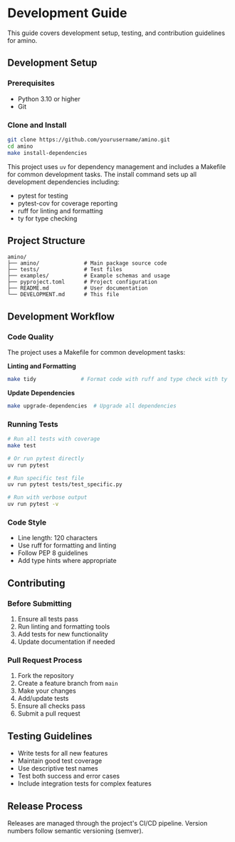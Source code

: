 # Development Guide

This guide covers development setup, testing, and contribution guidelines for amino.

## Development Setup

### Prerequisites

- Python 3.10 or higher
- Git

### Clone and Install

```bash
git clone https://github.com/yourusername/amino.git
cd amino
make install-dependencies
```

This project uses `uv` for dependency management and includes a Makefile for common development tasks. The install command sets up all development dependencies including:
- pytest for testing
- pytest-cov for coverage reporting
- ruff for linting and formatting
- ty for type checking

## Project Structure

```
amino/
├── amino/              # Main package source code
├── tests/              # Test files
├── examples/           # Example schemas and usage
├── pyproject.toml      # Project configuration
├── README.md           # User documentation
└── DEVELOPMENT.md      # This file
```

## Development Workflow

### Code Quality

The project uses a Makefile for common development tasks:

**Linting and Formatting**
```bash
make tidy              # Format code with ruff and type check with ty
```

**Update Dependencies**
```bash
make upgrade-dependencies  # Upgrade all dependencies
```

### Running Tests

```bash
# Run all tests with coverage
make test

# Or run pytest directly
uv run pytest

# Run specific test file
uv run pytest tests/test_specific.py

# Run with verbose output
uv run pytest -v
```

### Code Style

- Line length: 120 characters
- Use ruff for formatting and linting
- Follow PEP 8 guidelines
- Add type hints where appropriate

## Contributing

### Before Submitting

1. Ensure all tests pass
2. Run linting and formatting tools
3. Add tests for new functionality
4. Update documentation if needed

### Pull Request Process

1. Fork the repository
2. Create a feature branch from `main`
3. Make your changes
4. Add/update tests
5. Ensure all checks pass
6. Submit a pull request

## Testing Guidelines

- Write tests for all new features
- Maintain good test coverage
- Use descriptive test names
- Test both success and error cases
- Include integration tests for complex features

## Release Process

Releases are managed through the project's CI/CD pipeline. Version numbers follow semantic versioning (semver).